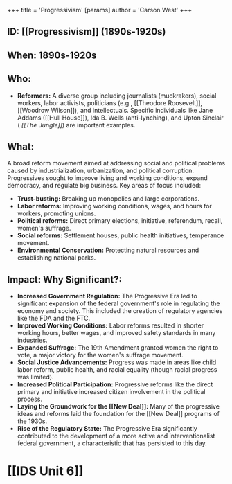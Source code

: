 +++
 title = 'Progressivism'
[params]
	author = 'Carson West'
+++
## ID: [[Progressivism]] (1890s-1920s)

## When: 1890s-1920s

## Who: 
* **Reformers:**  A diverse group including journalists (muckrakers), social workers, labor activists, politicians (e.g., [[Theodore Roosevelt]], [[Woodrow Wilson]]), and intellectuals.  Specific individuals like Jane Addams ([[Hull House]]), Ida B. Wells (anti-lynching), and Upton Sinclair ( *[[The Jungle]]*) are important examples.

## What:  
A broad reform movement aimed at addressing social and political problems caused by industrialization, urbanization, and political corruption.  Progressives sought to improve living and working conditions, expand democracy, and regulate big business.  Key areas of focus included:
* **Trust-busting:** Breaking up monopolies and large corporations.
* **Labor reforms:**  Improving working conditions, wages, and hours for workers, promoting unions.
* **Political reforms:**  Direct primary elections, initiative, referendum, recall, women's suffrage.
* **Social reforms:**  Settlement houses, public health initiatives, temperance movement.
* **Environmental Conservation:**  Protecting natural resources and establishing national parks.


## Impact: Why Significant?:
* **Increased Government Regulation:**  The Progressive Era led to significant expansion of the federal government's role in regulating the economy and society.  This included the creation of regulatory agencies like the FDA and the FTC.
* **Improved Working Conditions:**  Labor reforms resulted in shorter working hours, better wages, and improved safety standards in many industries.
* **Expanded Suffrage:**  The 19th Amendment granted women the right to vote, a major victory for the women's suffrage movement.
* **Social Justice Advancements:**  Progress was made in areas like child labor reform, public health, and racial equality (though racial progress was limited).
* **Increased Political Participation:**  Progressive reforms like the direct primary and initiative increased citizen involvement in the political process.
* **Laying the Groundwork for the [[New Deal]]:**  Many of the progressive ideas and reforms laid the foundation for the [[New Deal]] programs of the 1930s.
* **Rise of the Regulatory State:** The Progressive Era significantly contributed to the development of a more active and interventionalist federal government, a characteristic that has persisted to this day.


# [[IDS Unit 6]]